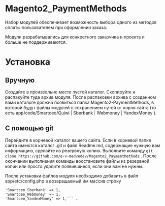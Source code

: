 # Magento2_PaymentMethods

Набор модулей обеспечивает возможность выбора одного из методов оплаты пользователем при оформлении заказа.

Модули разрабатывались для конкретного заказчика и проекта  и больше не поддерживаются.

# Установка

## Вручную
Создайте в произвольно месте пустой каталог. Скопируйте и распакуйте туда архив модуля.
После распаковки архива с созданном вами каталоге должна появиться папка Magento2-PaymentMethods,
в которой будут файлы модулей с сохранением путей от корня сайта (то  есть app/code/Smartceo/Quiwi | Sberbank | Webmoney | YandexMoney ).

## С помощью git
Перейдите в корневой каталог вашего сайта. Если в корневой папке сайта имеются каталог .git и файл Readme.md, содержащие нужную вам информацию, сделайте из резервную копию.
Выполните команду ```git clone https://github.com/e-v-medvedev/Magento2_PaymentMethods``` . После окончании выполнения команды восстановите файлы из резервной копии или просто удалите появившиеся, если они вам не нужны.

После установки файлов модуля необходимо добавить в файл app/etc/config.php в возвращаемый им массив строку 
```'Smartceo_Quiwi' => 1, 
'Smartceo_Sberbank' => 1, 
'Smartceo_Webmoney' => 1, 
'Smartceo_YandexMoney' => 1,``` .
